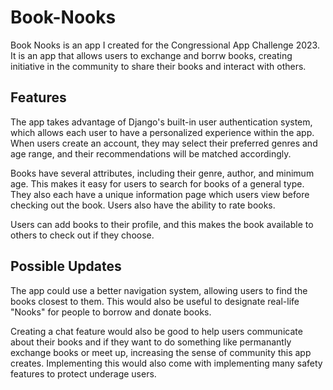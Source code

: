 # Book-Nooks
Book Nooks is an app I created for the Congressional App Challenge 2023. It is an app that allows users to exchange and borrw books, creating initiative in the community to share their books and interact with others.
## Features
The app takes advantage of Django's built-in user authentication system, which allows each user to have a personalized experience within the app. When users create an account, they may select their preferred genres and age range, and their recommendations will be matched accordingly. 

Books have several attributes, including their genre, author, and minimum age. This makes it easy for users to search for books of a general type. They also each have a unique information page which users view before checking out the book. Users also have the ability to rate books.

Users can add books to their profile, and this makes the book available to others to check out if they choose. 
## Possible Updates
The app could use a better navigation system, allowing users to find the books closest to them. This would also be useful to designate real-life "Nooks" for people to borrow and donate books.

Creating a chat feature would also be good to help users communicate about their books and if they want to do something like permanantly exchange books or meet up, increasing the sense of community this app creates. Implementing this would also come with implementing many safety features to protect underage users.
